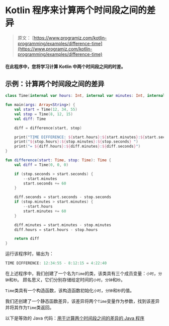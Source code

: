 # Kotlin 程序来计算两个时间段之间的差异

> 原文： [https://www.programiz.com/kotlin-programming/examples/difference-time](https://www.programiz.com/kotlin-programming/examples/difference-time)

#### 在此程序中，您将学习计算 Kotlin 中两个时间段之间的时差。

## 示例：计算两个时间段之间的差异

```kt
class Time(internal var hours: Int, internal var minutes: Int, internal var seconds: Int)

fun main(args: Array<String>) {
    val start = Time(12, 34, 55)
    val stop = Time(8, 12, 15)
    val diff: Time

    diff = difference(start, stop)

    print("TIME DIFFERENCE: ${start.hours}:${start.minutes}:${start.seconds} - ")
    print("${stop.hours}:${stop.minutes}:${stop.seconds} ")
    print("= ${diff.hours}:${diff.minutes}:${diff.seconds}")
}

fun difference(start: Time, stop: Time): Time {
    val diff = Time(0, 0, 0)

    if (stop.seconds > start.seconds) {
        --start.minutes
        start.seconds += 60
    }

    diff.seconds = start.seconds - stop.seconds
    if (stop.minutes > start.minutes) {
        --start.hours
        start.minutes += 60
    }

    diff.minutes = start.minutes - stop.minutes
    diff.hours = start.hours - stop.hours

    return diff
}
```

运行该程序时，输出为：

```kt
TIME DIFFERENCE: 12:34:55 - 8:12:15 = 4:22:40
```

在上述程序中，我们创建了一个名为`Time`的类，该类具有三个成员变量：`小时`，`分钟`和`秒`。 顾名思义，它们分别存储给定时间的`小时`，`分钟`和`秒`。

`Time`类具有一个构造函数，该构造函数初始化`小时`，`分钟`和`秒`的值。

我们还创建了一个静态函数差异，该差异将两个`Time`变量作为参数，找到该差异并将其作为`Time`类返回。

以下是等效的 Java 代码：[用于计算两个时间段之间的差异的 Java 程序](/java-programming/examples/difference-time "Java program to calculate difference between two time periods")